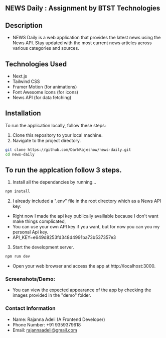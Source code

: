 
## NEWS Daily : Assignment by BTST Technologies

## Description
- NEWS Daily is a web application that provides the latest news using the News API. Stay updated with the most current news articles across various categories and sources.

## Technologies Used
- Next.js
- Tailwind CSS
- Framer Motion (for animations)
- Font Awesome Icons (for icons)
- News API (for data fetching)

## Installation
To run the application locally, follow these steps:

1. Clone this repository to your local machine.
2. Navigate to the project directory.

```bash
git clone https://github.com/DarkRajeshow/news-daily.git
cd news-daily
```

## To run the applcation follow 3 steps.

1. Install all the dependancies by running...
```` bash
npm install
````

2. I already included a ".env" file in the root directory which as a News API key:

- Right now I made the api key publically availiable because I don't want make things complicated,
- You can use your own API key if you want, but for now you can you my personal Api key.
- API_KEY=e649d8253fd348d4991ba73b537357e3

3. Start the development server.

````bash
npm run dev
````
- Open your web browser and access the app at http://localhost:3000.



### Screenshots/Demo:
- You can view the expected appearance of the app by checking the images provided in the "demo" folder.


### Contact Information
- Name: Rajanna Adeli (A Frontend Developer)
- Phone Number: +91 9359379618
- Email: rajannaadeli@gmail.com